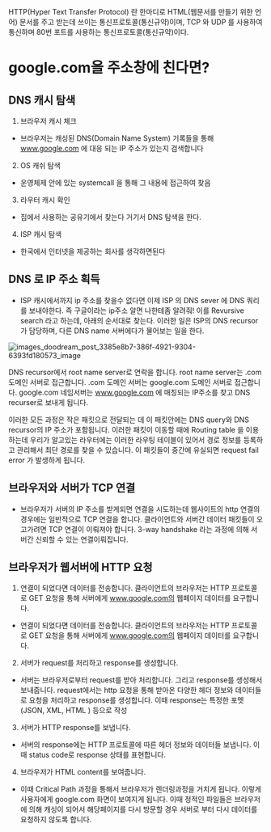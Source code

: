 HTTP(Hyper Text Transfer Protocol) 란 한마디로 HTML(웹문서를 만들기 위한 언어) 문서를 주고 받는데 쓰이는 통신프로토콜(통신규약)이며, 
TCP 와 UDP 를 사용하여 통신하며 80번 포트를 사용하는 통신프로토콜(통신규약)이다.

# google.com을 주소창에 친다면?
## DNS 캐시 탐색
1. 브라우저 캐시 체크
- 브라우저는 캐싱된 DNS(Domain Name System) 기록들을 통해 www.google.com 에 대응 되는 IP 주소가 있는지 검색합니다
2. OS 캐쉬 탐색
- 운영체제 안에 있는 systemcall 을 통해 그 내용에 접근하여 찾음
3. 라우터 캐시 확인
- 집에서 사용하는 공유기에서 찾는다 거기서 DNS 탐색을 한다.
4. ISP 캐시 탐색
- 한국에서 인터넷을 제공하는 회사를 생각하면된다

## DNS 로 IP 주소 획득
- ISP 캐시에서까지 ip 주소를 찾을수 없다면 이제 ISP 의 DNS sever 에 DNS 쿼리를 보내야한다. 즉 구글이라는 ip주소 알면 나한테좀 알려줘! 
이를 Revursive search 라고 하는데, 아래의 순서대로 찾는다. 이러한 일은 ISP의 DNS recursor 가 담당하며, 다른 DNS name 서버에다가 물어보는 일을 한다.

![images_doodream_post_3385e8b7-386f-4921-9304-6393fd180573_image](https://user-images.githubusercontent.com/59434443/226158184-ec610f06-2c8f-4ae4-b040-99b3ced83adf.png)

DNS recursor에서 root name server로 연락을 합니다. root name server는 .com 도메인 서버로 접근합니다. .com 도메인 서버는 google.com 도메인 서버로 접근합니다. google.com 네임서버는 www.google.com 에 매칭되는 IP주소를 찾고 DNS recurser로 보내게 됩니다.

이러한 모든 과정은 작은 패킷으로 전달되는 데 이 패킷안에는 DNS query와 DNS recursor의 IP 주소가 포함됩니다. 이러한 패킷이 이동할 때에 Routing table 을 이용하는데 우리가 알고있는 라우터에는 이러한 라우팅 테이블이 있어서 경로 정보를 등록하고 관리해서 최단 경로를 찾을 수 있습니다. 이 패킷들이 중간에 유실되면 request fail error 가 발생하게 됩니다.

## 브라우저와 서버가 TCP 연결 
- 브라우저가 서버의 IP 주소를 받게되면 연결을 시도하는데 웹사이트의 http 연결의 경우에는 일반적으로 TCP 연결을 합니다.
클라이언트와 서버간 데이터 패킷들이 오고가려면 TCP 연결이 이뤄져야 합니다. 3-way handshake 라는 과정에 의해 서버간 신뢰할 수 있는 연결이뤄집니다.

## 브라우저가 웹서버에 HTTP 요청
1. 연결이 되었다면 데이터를 전송합니다. 클라이언트의 브라우저는 HTTP 프로토콜로 GET 요청을 통해 서버에게 www.google.com의 웹페이지 데이터를 요구합니다.
- 연결이 되었다면 데이터를 전송합니다. 클라이언트의 브라우저는 HTTP 프로토콜로 GET 요청을 통해 서버에게 www.google.com의 웹페이지 데이터를 요구합니다.
2. 서버가 request를 처리하고 response를 생성합니다.
- 서버는 브라우저로부터 request를 받아 처리합니다. 그리고 response를 생성해서 보내줍니다. request에서는 http 요청을 통해 받아온 다양한 헤더 정보와 데이터들로 요청을 처리하고 response를 생성합니다. 이때 response는 특정한 포멧 (JSON, XML, HTML ) 등으로 작성
3. 서버가 HTTP response를 보냅니다.
- 서버의 response에는 HTTP 프로토콜에 따른 헤더 정보와 데이터들 보냅니다. 이때 status code로 response 상태를 표현합니다.
4. 브라우저가 HTML content를 보여줍니다.
- 이때 Critical Path 과정을 통해서 브라우저가 렌더링과정을 거치게 됩니다. 이렇게 사용자에게 google.com 화면이 보여지게 됩니다. 이때 정적인 파일들은 브라우저에 의해 캐싱이 되어서 해당페이지를 다시 방문할 경우 서버로 부터 다시 데이터를 요청하지 않도록 합니다.
